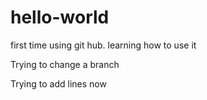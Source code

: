 # hello-world
first time using git hub. learning how to use it

Trying to change a branch

Trying to add lines now
